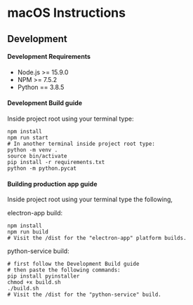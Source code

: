 # macOS Instructions

## Development

#### Development Requirements

 * Node.js >= 15.9.0
 * NPM >= 7.5.2
 * Python == 3.8.5

#### Development Build guide

Inside project root using your terminal type:
```
npm install
npm run start
# In another terminal inside project root type:
python -m venv .
source bin/activate
pip install -r requirements.txt
python -m python.pycat
```

#### Building production app guide

Inside project root using your terminal type the following,

electron-app build:
```
npm install
npm run build
# Visit the /dist for the "electron-app" platform builds.
```

python-service build:
```
# first follow the Development Build guide
# then paste the following commands:
pip install pyinstaller
chmod +x build.sh
./build.sh
# Visit the /dist for the "python-service" build.
```
